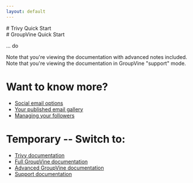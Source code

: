 ```yaml
---
layout: default
---
```


<div class="trivy only">
# Trivy Quick Start
</div>

<div class="gv">
# GroupVine Quick Start
</div>

... do

<div class="adv only">
Note that you're viewing the documentation with advanced notes included.
</div>

<div class="support only">
Note that you're viewing the documentation in GroupVine "support" mode.
</div>



# Want to know more?

* [Social email options](./social?view=GV-SET-VIEW)
* [Your published email gallery](./gallery?view=GV-SET-VIEW)
* [Managing your followers](./membership?view=GV-SET-VIEW)


# Temporary -- Switch to:

* [Trivy documentation](./?view=trivy)
* [Full GroupVine documentation](./?view=gv)
* [Advanced GroupVine documentation](./?view=adv)
* [Support documentation](./?view=support)
